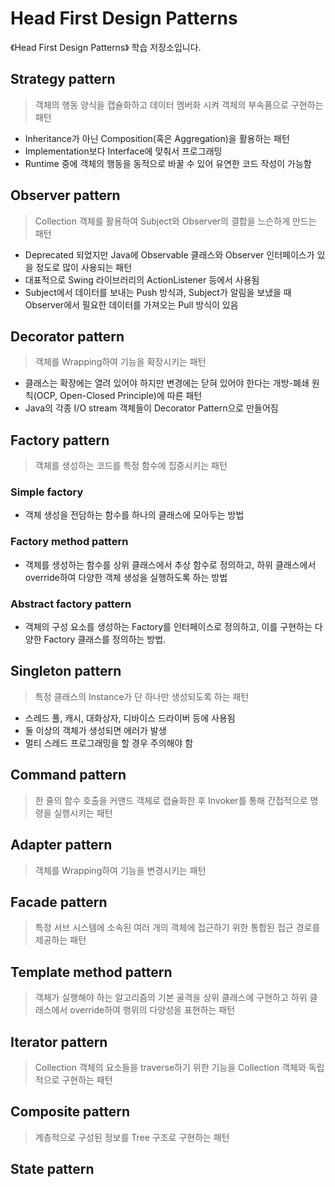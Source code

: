# Head First Design Patterns

《Head First Design Patterns》 학습 저장소입니다.

## Strategy pattern

> 객체의 행동 양식을 캡슐화하고 데이터 멤버화 시켜 객체의 부속품으로 구현하는 패턴

- Inheritance가 아닌 Composition(혹은 Aggregation)을 활용하는 패턴
- Implementation보다 Interface에 맞춰서 프로그래밍
- Runtime 중에 객체의 행동을 동적으로 바꿀 수 있어 유연한 코드 작성이 가능함

## Observer pattern

> Collection 객체를 활용하여 Subject와 Observer의 결합을 느슨하게 만드는 패턴

- Deprecated 되었지만 Java에 Observable 클래스와 Observer 인터페이스가 있을 정도로 많이 사용되는 패턴
- 대표적으로 Swing 라이브러리의 ActionListener 등에서 사용됨
- Subject에서 데이터를 보내는 Push 방식과, Subject가 알림을 보냈을 때 Observer에서 필요한 데이터를 가져오는 Pull 방식이 있음

## Decorator pattern

> 객체를 Wrapping하여 기능을 확장시키는 패턴

- 클래스는 확장에는 열려 있어야 하지만 변경에는 닫혀 있어야 한다는 개방-폐쇄 원칙(OCP, Open-Closed Principle)에 따른 패턴
- Java의 각종 I/O stream 객체들이 Decorator Pattern으로 만들어짐

## Factory pattern

> 객체를 생성하는 코드를 특정 함수에 집중시키는 패턴

### Simple factory

- 객체 생성을 전담하는 함수를 하나의 클래스에 모아두는 방법

### Factory method pattern

- 객체를 생성하는 함수를 상위 클래스에서 추상 함수로 정의하고, 하위 클래스에서 override하여 다양한 객체 생성을 실행하도록 하는 방법

### Abstract factory pattern

- 객체의 구성 요소를 생성하는 Factory를 인터페이스로 정의하고, 이를 구현하는 다양한 Factory 클래스를 정의하는 방법.

## Singleton pattern

> 특정 클래스의 Instance가 단 하나만 생성되도록 하는 패턴

- 스레드 풀, 캐시, 대화상자, 디바이스 드라이버 등에 사용됨
- 둘 이상의 객체가 생성되면 에러가 발생
- 멀티 스레드 프로그래밍을 할 경우 주의해야 함

## Command pattern

> 한 줄의 함수 호출을 커맨드 객체로 캡슐화한 후 Invoker를 통해 간접적으로 명령을 실행시키는 패턴

## Adapter pattern

> 객체를 Wrapping하여 기능을 변경시키는 패턴

## Facade pattern

> 특정 서브 시스템에 소속된 여러 개의 객체에 접근하기 위한 통합된 접근 경로를 제공하는 패턴

## Template method pattern

> 객체가 실행해야 하는 알고리즘의 기본 골격을 상위 클래스에 구현하고 하위 클래스에서 override하여 행위의 다양성을 표현하는 패턴

## Iterator pattern

> Collection 객체의 요소들을 traverse하기 위한 기능을 Collection 객체와 독립적으로 구현하는 패턴

## Composite pattern

> 계층적으로 구성된 정보를 Tree 구조로 구현하는 패턴

## State pattern
> 
